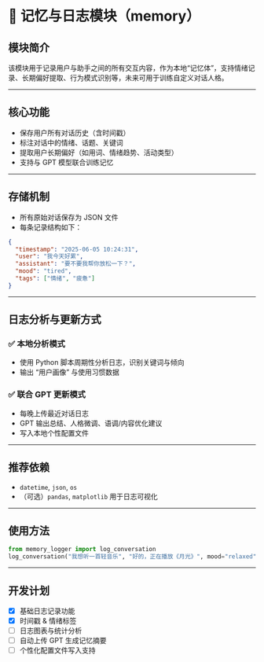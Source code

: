 # 🧠 记忆与日志模块（memory）

## 模块简介
该模块用于记录用户与助手之间的所有交互内容，作为本地“记忆体”，支持情绪记录、长期偏好提取、行为模式识别等，未来可用于训练自定义对话人格。

---

## 核心功能
- 保存用户所有对话历史（含时间戳）
- 标注对话中的情绪、话题、关键词
- 提取用户长期偏好（如用词、情绪趋势、活动类型）
- 支持与 GPT 模型联合训练记忆

---

## 存储机制
- 所有原始对话保存为 JSON 文件
- 每条记录结构如下：
```json
{
  "timestamp": "2025-06-05 10:24:31",
  "user": "我今天好累",
  "assistant": "要不要我帮你放松一下？",
  "mood": "tired",
  "tags": ["情绪", "疲惫"]
}
```

---

## 日志分析与更新方式

### ✅ 本地分析模式
- 使用 Python 脚本周期性分析日志，识别关键词与倾向
- 输出 “用户画像” 与使用习惯数据

### ✅ 联合 GPT 更新模式
- 每晚上传最近对话日志
- GPT 输出总结、人格微调、语调/内容优化建议
- 写入本地个性配置文件

---

## 推荐依赖
- `datetime`, `json`, `os`
- （可选）`pandas`, `matplotlib` 用于日志可视化

---

## 使用方法
```python
from memory_logger import log_conversation
log_conversation("我想听一首轻音乐", "好的，正在播放《月光》", mood="relaxed")
```

---

## 开发计划
- [x] 基础日志记录功能
- [x] 时间戳 & 情绪标签
- [ ] 日志图表与统计分析
- [ ] 自动上传 GPT 生成记忆摘要
- [ ] 个性化配置文件写入支持
